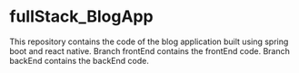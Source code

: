 # fullStack_BlogApp
This repository contains the code of the blog application built using spring boot and react native.
Branch frontEnd contains the frontEnd code.
Branch backEnd contains the backEnd code.
